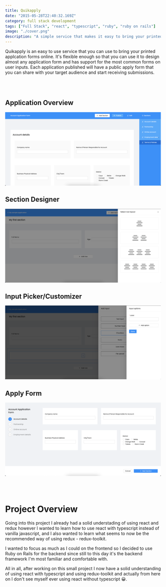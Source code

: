 ```yaml
---
title: Quikapply
date: "2015-05-28T22:40:32.169Z"
category: full stack development
tags: ["Full Stack", "react", "typescript", "ruby", "ruby on rails"]
image: "./cover.png"
description: "A simple service that makes it easy to bring your printed application forms online and start receiving submissions."
---
```


Quikapply is an easy to use service that you can use to bring your printed applcation forms online. It's flexible enough so that you can use it to design almost any application form and has support for the most common forms on user inputs. Each application published will have a public apply form that you can share with your target audience and start receiving submissions.

\
&nbsp;

## Application Overview

![application overview](./design.png)

## Section Designer

![application overview](./section-designer.png)

## Input Picker/Customizer

![application overview](./input-picker.png)

## Apply Form

![apply form](./apply.png)

\
&nbsp;

# Project Overview

Going into this project I already had a solid understading of using react and redux however I wanted to learn how to use react with typescript instead of vanilla javascript, and I also wanted to learn what seems to now be the recommended way of using redux - redux-toolkit.

I wanted to focus as much as I could on the frontend so I decided to use Ruby on Rails for the backend since still to this day it's the backend framework I'm most familiar and comfortable with.

All in all, after working on this small project I now have a solid understanding of using react with typescript and using redux-toolkit and actually from here on I don't see myself ever using react without typescript 😀.
